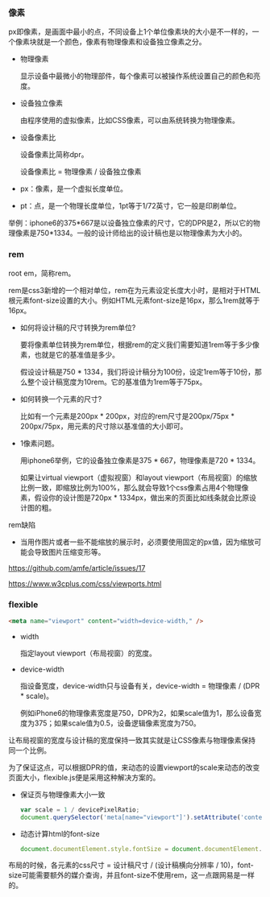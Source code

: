 ### 像素

px即像素，是画面中最小的点，不同设备上1个单位像素块的大小是不一样的，一个像素块就是一个颜色，像素有物理像素和设备独立像素之分。

- 物理像素 

  显示设备中最微小的物理部件，每个像素可以被操作系统设置自己的颜色和亮度。

- 设备独立像素

  由程序使用的虚拟像素，比如CSS像素，可以由系统转换为物理像素。

- 设备像素比

  设备像素比简称dpr。

  设备像素比 = 物理像素 / 设备独立像素

- px：像素，是一个虚拟长度单位。

- pt：点，是一个物理长度单位，1pt等于1/72英寸，它一般是印刷单位。



举例：iphone6的375*667是以设备独立像素的尺寸，它的DPR是2，所以它的物理像素是750\*1334。一般的设计师给出的设计稿也是以物理像素为大小的。



### rem

root em，简称rem。

rem是css3新增的一个相对单位，rem在为元素设定长度大小时，是相对于HTML根元素font-size设置的大小。例如HTML元素font-size是16px，那么1rem就等于16px。



- 如何将设计稿的尺寸转换为rem单位?

  要将像素单位转换为rem单位，根据rem的定义我们需要知道1rem等于多少像素，也就是它的基准值是多少。

  假设设计稿是750 * 1334，我们将设计稿分为100份，设定1rem等于10份，那么整个设计稿宽度为10rem。它的基准值为1rem等于75px。



- 如何转换一个元素的尺寸?

  比如有一个元素是200px * 200px，对应的rem尺寸是200px/75px * 200px/75px，用元素的尺寸除以基准值的大小即可。



- 1像素问题。

  用iphone6举例，它的设备独立像素是375 *  667，物理像素是720 * 1334。

  如果让virtual viewport（虚拟视窗）和layout viewport（布局视窗）的缩放比例一致，即缩放比例为100%，那么就会导致1个css像素占用4个物理像素，假设你的设计图是720px * 1334px，做出来的页面比如线条就会比原设计图的粗。





rem缺陷

- 当用作图片或者一些不能缩放的展示时，必须要使用固定的px值，因为缩放可能会导致图片压缩变形等。 







https://github.com/amfe/article/issues/17

https://www.w3cplus.com/css/viewports.html





### flexible

```html
<meta name="viewport" content="width=device-width," />
```

- width

  指定layout viewport（布局视窗）的宽度。

- device-width

  指设备宽度，device-width只与设备有关，device-width = 物理像素 / (DPR * scale)。
  
  例如iPhone6的物理像素宽度是750，DPR为2，如果scale值为1，那么设备宽度为375；如果scale值为0.5，设备逻辑像素宽度为750。



让布局视窗的宽度与设计稿的宽度保持一致其实就是让CSS像素与物理像素保持同一个比例。

为了保证这点，可以根据DPR的值，来动态的设置viewport的scale来动态的改变页面大小，flexible.js便是采用这种解决方案的。

- 保证页与物理像素大小一致

  ```javascript
  var scale = 1 / devicePixelRatio;
  document.querySelector('meta[name="viewport"]').setAttribute('content','initial-scale=' + scale + ', maximum-scale=' + scale + ', minimum-scale=' + scale + ', user-scalable=no');
  ```

- 动态计算html的font-size

  ```javascript
  document.documentElement.style.fontSize = document.documentElement.clientWidth / 10 + 'px';
  ```

布局的时候，各元素的css尺寸 = 设计稿尺寸 / (设计稿横向分辨率 / 10)，font-size可能需要额外的媒介查询，并且font-size不使用rem，这一点跟网易是一样的。 













